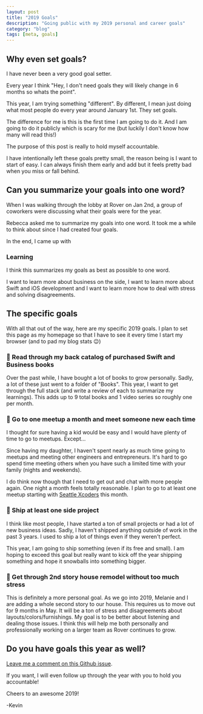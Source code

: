 ```yaml
---
layout: post
title: "2019 Goals"
description: "Going public with my 2019 personal and career goals"
category: "blog"
tags: [meta, goals]
---
```


## Why even set goals?
I have never been a very good goal setter.

Every year I think "Hey, I don't need goals they will likely change in 6 months so whats the point".

This year, I am trying something "different".  By different, I mean just doing what most people do every year around January 1st.  They set goals.

The difference for me is this is the first time I am going to do it. And I am going to do it publicly which is scary for me (but luckily I don't know how many will read this!)

The purpose of this post is really to hold myself accountable.

I have intentionally left these goals pretty small, the reason being is I want to start of easy.  I can always finish them early and add but it feels pretty bad when you miss or fall behind.

## Can you summarize your goals into one word?

When I was walking through the lobby at Rover on Jan 2nd, a group of coworkers were discussing what their goals were for the year.

Rebecca asked me to summarize my goals into one word.  It took me a while to think about since I had created four goals.

In the end, I came up with

### Learning

I think this summarizes my goals as best as possible to one word.

I want to learn more about business on the side, I want to learn more about Swift and iOS development and I want to learn more how to deal with stress and solving disagreements.

## The specific goals

With all that out of the way, here are my specific 2019 goals.  I plan to set this page as my homepage so that I have to see it every time I start my browser (and to pad my blog stats 😉)

### 📒  Read through my back catalog of purchased Swift and Business books

Over the past while, I have bought a lot of books to grow personally. Sadly, a lot of these just went to a folder of "Books". This year, I want to get through the full stack (and write a review of each to summarize my learnings). This adds up to 9 total books and 1 video series so roughly one per month.

### 🤝  Go to one meetup a month and meet someone new each time

I thought for sure having a kid would be easy and I would have plenty of time to go to meetups. Except...

Since having my daughter, I haven't spent nearly as much time going to meetups and meeting other engineers and entrepreneurs. It's hard to go spend time meeting others when you have such a limited time with your family (nights and weekends).

I do think now though that I need to get out and chat with more people again.  One night a month feels totally reasonable. I plan to go to at least one meetup starting with [Seattle Xcoders](https://www.meetup.com/xcoders/) this month.

### 🚢  Ship at least one side project

I think like most people, I have started a ton of small projects or had a lot of new business ideas. Sadly, I haven't shipped anything outside of work in the past 3 years. I used to ship a lot of things even if they weren't perfect.

This year, I am going to ship something (even if its free and small). I am hoping to exceed this goal but really want to kick off the year shipping something and hope it snowballs into something bigger.

### 🏡  Get through 2nd story house remodel without too much stress

This is definitely a more personal goal. As we go into 2019, Melanie and I are adding a whole second story to our house. This requires us to move out for 9 months in May. It will be a ton of stress and disagreements about layouts/colors/furnishings. My goal is to be better about listening and dealing those issues. I think this will help me both personally and professionally working on a larger team as Rover continues to grow.

## Do you have goals this year as well?

[Leave me a comment on this Github issue](https://github.com/kevinvanderlugt/kevinvanderlugt.github.io/issues/9).

If you want, I will even follow up through the year with you to hold you accountable!

Cheers to an awesome 2019!

-Kevin